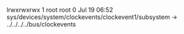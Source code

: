 lrwxrwxrwx 1 root root 0 Jul 19 06:52 sys/devices/system/clockevents/clockevent1/subsystem -> ../../../../bus/clockevents
